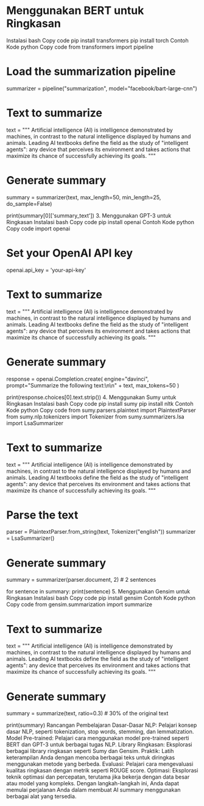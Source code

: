# Menggunakan BERT untuk Ringkasan
Instalasi
bash
Copy code
pip install transformers
pip install torch
Contoh Kode
python
Copy code
from transformers import pipeline

# Load the summarization pipeline
summarizer = pipeline("summarization", model="facebook/bart-large-cnn")

# Text to summarize
text = """
Artificial intelligence (AI) is intelligence demonstrated by machines, in contrast to the natural intelligence displayed by humans and animals. Leading AI textbooks define the field as the study of "intelligent agents": any device that perceives its environment and takes actions that maximize its chance of successfully achieving its goals.
"""

# Generate summary
summary = summarizer(text, max_length=50, min_length=25, do_sample=False)

print(summary[0]['summary_text'])
3. Menggunakan GPT-3 untuk Ringkasan
Instalasi
bash
Copy code
pip install openai
Contoh Kode
python
Copy code
import openai

# Set your OpenAI API key
openai.api_key = 'your-api-key'

# Text to summarize
text = """
Artificial intelligence (AI) is intelligence demonstrated by machines, in contrast to the natural intelligence displayed by humans and animals. Leading AI textbooks define the field as the study of "intelligent agents": any device that perceives its environment and takes actions that maximize its chance of successfully achieving its goals.
"""

# Generate summary
response = openai.Completion.create(
  engine="davinci",
  prompt="Summarize the following text:\n\n" + text,
  max_tokens=50
)

print(response.choices[0].text.strip())
4. Menggunakan Sumy untuk Ringkasan
Instalasi
bash
Copy code
pip install sumy
pip install nltk
Contoh Kode
python
Copy code
from sumy.parsers.plaintext import PlaintextParser
from sumy.nlp.tokenizers import Tokenizer
from sumy.summarizers.lsa import LsaSummarizer

# Text to summarize
text = """
Artificial intelligence (AI) is intelligence demonstrated by machines, in contrast to the natural intelligence displayed by humans and animals. Leading AI textbooks define the field as the study of "intelligent agents": any device that perceives its environment and takes actions that maximize its chance of successfully achieving its goals.
"""

# Parse the text
parser = PlaintextParser.from_string(text, Tokenizer("english"))
summarizer = LsaSummarizer()

# Generate summary
summary = summarizer(parser.document, 2)  # 2 sentences

for sentence in summary:
    print(sentence)
5. Menggunakan Gensim untuk Ringkasan
Instalasi
bash
Copy code
pip install gensim
Contoh Kode
python
Copy code
from gensim.summarization import summarize

# Text to summarize
text = """
Artificial intelligence (AI) is intelligence demonstrated by machines, in contrast to the natural intelligence displayed by humans and animals. Leading AI textbooks define the field as the study of "intelligent agents": any device that perceives its environment and takes actions that maximize its chance of successfully achieving its goals.
"""

# Generate summary
summary = summarize(text, ratio=0.3)  # 30% of the original text

print(summary)
Rancangan Pembelajaran
Dasar-Dasar NLP: Pelajari konsep dasar NLP, seperti tokenization, stop words, stemming, dan lemmatization.
Model Pre-trained: Pelajari cara menggunakan model pre-trained seperti BERT dan GPT-3 untuk berbagai tugas NLP.
Library Ringkasan: Eksplorasi berbagai library ringkasan seperti Sumy dan Gensim.
Praktik: Latih keterampilan Anda dengan mencoba berbagai teks untuk diringkas menggunakan metode yang berbeda.
Evaluasi: Pelajari cara mengevaluasi kualitas ringkasan dengan metrik seperti ROUGE score.
Optimasi: Eksplorasi teknik optimasi dan percepatan, terutama jika bekerja dengan data besar atau model yang kompleks.
Dengan langkah-langkah ini, Anda dapat memulai perjalanan Anda dalam membuat AI summary menggunakan berbagai alat yang tersedia.